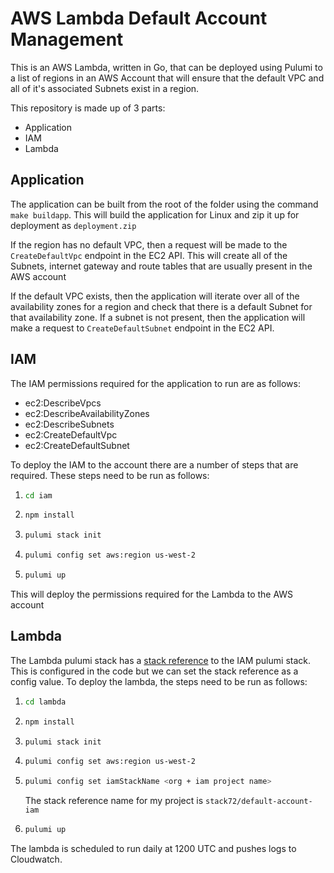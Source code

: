 # AWS Lambda Default Account Management

This is an AWS Lambda, written in Go, that can be deployed using Pulumi to a list of regions in an AWS Account that will
ensure that the default VPC and all of it's associated Subnets exist in a region. 

This repository is made up of 3 parts:

* Application
* IAM
* Lambda

## Application

The application can be built from the root of the folder using the command `make buildapp`. This will build the application
for Linux and zip it up for deployment as `deployment.zip`

If the region has no default VPC, then a request will be made to the `CreateDefaultVpc` endpoint in the EC2 API. This will
create all of the Subnets, internet gateway and route tables that are usually present in the AWS account

If the default VPC exists, then the application will iterate over all of the availability zones for a region and check that
there is a default Subnet for that availability zone. If a subnet is not present, then the application will make a request
to `CreateDefaultSubnet` endpoint in the EC2 API.

## IAM 

The IAM permissions required for the application to run are as follows:

* ec2:DescribeVpcs
* ec2:DescribeAvailabilityZones
* ec2:DescribeSubnets
* ec2:CreateDefaultVpc
* ec2:CreateDefaultSubnet

To deploy the IAM to the account there are a number of steps that are required. These steps need to be run as follows:

1. ```bash
   cd iam
   ```

1. ```bash
   npm install
   ```
   
1. ```bash
   pulumi stack init
   ```
   
1. ```bash
   pulumi config set aws:region us-west-2
   ```
   
1. ```bash
   pulumi up
   ```
   
This will deploy the permissions required for the Lambda to the AWS account

## Lambda

The Lambda pulumi stack has a [stack reference]() to the IAM pulumi stack. This is configured in the code but we can set
the stack reference as a config value. To deploy the lambda, the steps need to be run as follows:

1. ```bash
   cd lambda
   ```

1. ```bash
   npm install
   ```
   
1. ```bash
   pulumi stack init
   ```
   
1. ```bash
   pulumi config set aws:region us-west-2
   ```
   
1. ```bash
   pulumi config set iamStackName <org + iam project name>
   ```
   The stack reference name for my project is `stack72/default-account-iam`
   
1. ```bash
   pulumi up
   ```
 
The lambda is scheduled to run daily at 1200 UTC and pushes logs to Cloudwatch.
